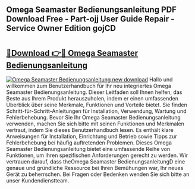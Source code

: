 ## Omega Seamaster Bedienungsanleitung PDF Download Free - Part-ojj User Guide Repair - Service Owner Edition gojCD

# <h2><a href="http://df2r9s.blite.top/?on=Omega+Seamaster+Bedienungsanleitung">🔗Download 👉🔴 Omega Seamaster Bedienungsanleitung</a></h2>

[![Omega Seamaster Bedienungsanleitung new download](https://i.imgur.com/lujVjoI.png)](http://df2r9s.blite.top/?on=Omega+Seamaster+Bedienungsanleitung)
Hallo und willkommen zum Benutzerhandbuch für Ihr neu integriertes Omega Seamaster Bedienungsanleitung. Dieser Leitfaden soll Ihnen helfen, das Beste aus Ihrem Produkt herauszuholen, indem er einen umfassenden Überblick über seine Merkmale, Funktionen und Vorteile bietet. Sie finden Schritt-für-Schritt-Anleitungen für Installation, Verwendung, Wartung und Fehlerbehebung. Bevor Sie Ihr Omega Seamaster Bedienungsanleitung verwenden, machen Sie sich bitte mit seinen Funktionen und Merkmalen vertraut, indem Sie dieses Benutzerhandbuch lesen. Es enthält klare Anweisungen für Installation, Einrichtung und Betrieb sowie Tipps zur Fehlerbehebung bei häufig auftretenden Problemen. Dieses Omega Seamaster Bedienungsanleitung bietet eine umfassende Reihe von Funktionen, um Ihren spezifischen Anforderungen gerecht zu werden. Wir vertrauen darauf, dass theOmega Seamaster BedienungsanleitungD eine genaue und gründliche Ressource bei Ihren Bemühungen war, Ihr neues Gerät zu beherrschen. Bei Fragen oder Bedenken wenden Sie sich bitte an unser Kundendienstteam.
